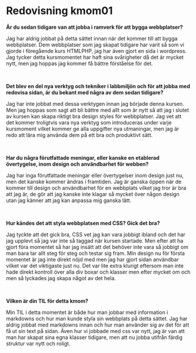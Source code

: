 ---
---
Redovisning kmom01
=========================

<p><b>Är du sedan tidigare van att jobba i ramverk för att bygga webbplatser?</b></p>
<p>Jag har aldrig jobbat på detta sättet innan när det kommer till att bygga webbplatser. Dem webbplatser som jag skapat tidigare har varit så som vi gjorde i föregående kurs HTMLPHP, jag har även gjort en sida i wordpress. Jag tycker detta kursmomentet har haft sina svårigheter då det är mycket nytt, men jag hoppas jag kommer få bättre förståelse för det.</p> 

<p><b>Det blev en del nya verktyg och tekniker i labbmiljön och för att jobba med redovisa sidan, är du bekant med några av dem sedan tidigare?</b></p>
<p>Jag har inte jobbat med dessa verktygen innan jag började denna kursen. Men jag hoppas som sagt att bli bättre med allt som är nytt så att jag i slutet av kursen kan skapa riktigt bra design styles för webbplatser. Jag vet att det kommer troligtvis vara nya verktyg som introduceras under varje kursmoment vilket kommer ge alla uppgifter nya utmaningar, men jag är redo att lära mig använda dem på ett bra och produktivt sätt.</p> 

<p><b>Har du några förutfattade meningar, eller kanske en etablerad övertygelse, inom design och användbarhet för webben?</b></p>
<p>Jag har inga förutfattade meningar eller övertygelser inom design just nu, men det kanske kommer ändras i framtiden. Jag är ganska öppen när de kommer till design och användbarhet för en webbplats vilket jag tror är bra att jag är, de gör att jag kanske inte klagar så mycket över någon design utan jag känner att jag kan anpassa mig ganska lätt.
</p> 

<p><b>Hur kändes det att styla webbplatsen med CSS? Gick det bra?</b></p>
<p>Jag tyckte att det gick bra, CSS vet jag kan vara jobbigt ibland och det har jag upplevt så jag var inte så taggad när kursen startade. Men efter att ha gjort föra momentet så har jag insätt att det behöver inte vara så jobbigt om man bara tar allt steg för steg och testar sig fram. Min design nu för första momentet är jag inte direkt nöjd med men jag har gjort sidan användbar vilket var det viktigaste just nu. Det var lite extra klurigt eftersom man inte hade direkt kontroll över alla div boxar och klasser men efter mycket om och men så lyckades jag skapa något av det hela.</p> 

<p><b>Vilken är din TIL för detta kmom?</b></p>
<p>Min TIL i detta momentet är både hur man jobbar med information i markdowns och hur man kunde styla sin webbplats på detta sättet. Jag har aldrig jobbat med markdowns innan och hur man använder sig av det för att få ut sin text på sidan. Även hur vi jobbade med css var nytt, jag är van att man har skapat sina egna klasser tidigare, men att nu jobba utifrån färdig struktur var nytt och roligt.</p> 
